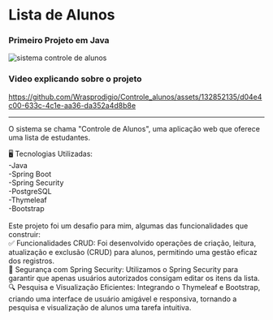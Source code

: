 # Lista de Alunos
### Primeiro Projeto em Java

![sistema controle de alunos](https://github.com/Wrasprodigio/Controle_alunos/assets/132852135/45dd5836-aaa7-47fb-adb5-3d71ac5284ca)
<br>
### Video explicando sobre o projeto
https://github.com/Wrasprodigio/Controle_alunos/assets/132852135/d04e4c00-633c-4c1e-aa36-da352a4d8b8e
<hr>


 
O sistema se chama "Controle de Alunos", uma aplicação web que oferece uma lista de estudantes.


🖥️ Tecnologias Utilizadas:<br>
-Java <br>
-Spring Boot<br>
-Spring Security<br>
-PostgreSQL<br>
-Thymeleaf<br>
-Bootstrap<br><br>
Este projeto foi um desafio para mim, algumas das funcionalidades que construir:<br>
✅ Funcionalidades CRUD: Foi desenvolvido operações de criação, leitura, atualização e exclusão (CRUD) para alunos, permitindo uma gestão eficaz dos registros.<br>
🔐 Segurança com Spring Security: Utilizamos o Spring Security para garantir que apenas usuários autorizados consigam editar os itens da lista.<br>
🔍 Pesquisa e Visualização Eficientes: Integrando o Thymeleaf e Bootstrap, criando uma interface de usuário amigável e responsiva, tornando a pesquisa e visualização de alunos uma tarefa intuitiva.<br>
